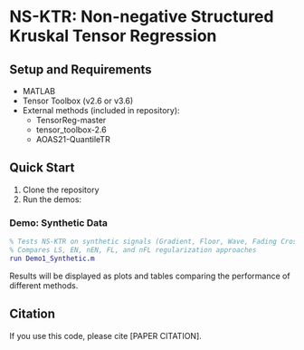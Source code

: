# NS-KTR: Non-negative Structured Kruskal Tensor Regression

## Setup and Requirements
- MATLAB
- Tensor Toolbox (v2.6 or v3.6)
- External methods (included in repository):
  - TensorReg-master
  - tensor_toolbox-2.6
  - AOAS21-QuantileTR

## Quick Start

1. Clone the repository
2. Run the demos:

### Demo: Synthetic Data
```matlab
% Tests NS-KTR on synthetic signals (Gradient, Floor, Wave, Fading Cross)
% Compares LS, EN, nEN, FL, and nFL regularization approaches
run Demo1_Synthetic.m
```

Results will be displayed as plots and tables comparing the performance of different methods.

## Citation
If you use this code, please cite [PAPER CITATION].
